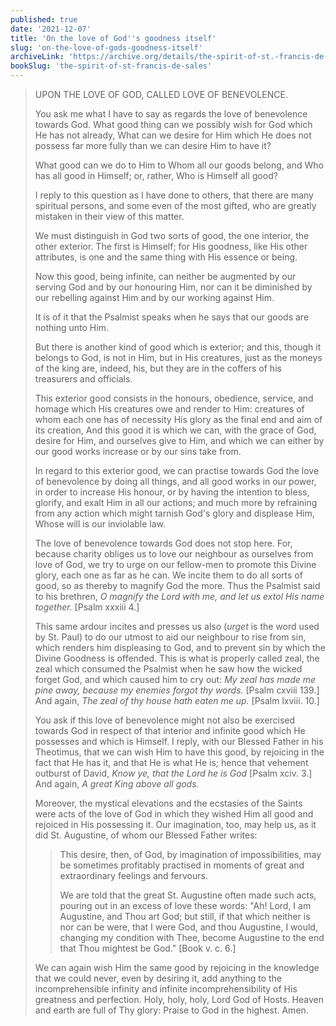 ```yaml
---
published: true
date: '2021-12-07'
title: 'On the love of God''s goodness itself'
slug: 'on-the-love-of-gods-goodness-itself'
archiveLink: 'https://archive.org/details/the-spirit-of-st.-francis-de-sales/page/61?view=theater'
bookSlug: 'the-spirit-of-st-francis-de-sales'
---
```


> UPON THE LOVE OF GOD, CALLED LOVE OF BENEVOLENCE.
>
> You ask me what I have to say as regards the love of benevolence towards God. What good thing can we possibly wish for God which He has not already, What can we desire for Him which He does not possess far more fully than we can desire Him to have it?
>
> What good can we do to Him to Whom all our goods belong, and Who has all good in Himself; or, rather, Who is Himself all good?
>
> I reply to this question as I have done to others, that there are many spiritual persons, and some even of the most gifted, who are greatly mistaken in their view of this matter.
>
> We must distinguish in God two sorts of good, the one interior, the other exterior. The first is Himself; for His goodness, like His other attributes, is one and the same thing with His essence or being.
>
> Now this good, being infinite, can neither be augmented by our serving God and by our honouring Him, nor can it be diminished by our rebelling against Him and by our working against Him.
>
> It is of it that the Psalmist speaks when he says that our goods are nothing unto Him.
>
> But there is another kind of good which is exterior; and this, though it belongs to God, is not in Him, but in His creatures, just as the moneys of the king are, indeed, his, but they are in the coffers of his treasurers and officials.
>
> This exterior good consists in the honours, obedience, service, and homage which His creatures owe and render to Him: creatures of whom each one has of necessity His glory as the final end and aim of its creation, And this good it is which we can, with the grace of God, desire for Him, and ourselves give to Him, and which we can either by our good works increase or by our sins take from.
>
> In regard to this exterior good, we can practise towards God the love of benevolence by doing all things, and all good works in our power, in order to increase His honour, or by having the intention to bless, glorify, and exalt Him in all our actions; and much more by refraining from any action which might tarnish God's glory and displease Him, Whose will is our inviolable law.
>
> The love of benevolence towards God does not stop here. For, because charity obliges us to love our neighbour as ourselves from love of God, we try to urge on our fellow-men to promote this Divine glory, each one as far as he can. We incite them to do all sorts of good, so as thereby to magnify God the more. Thus the Psalmist said to his brethren, *O magnify the Lord with me, and let us extol His name together.* [Psalm xxxiii 4.]
>
> This same ardour incites and presses us also (*urget* is the word used by St. Paul) to do our utmost to aid our neighbour to rise from sin, which renders him displeasing to God, and to prevent sin by which the Divine Goodness is offended. This is what is properly called zeal, the zeal which consumed the Psalmist when he saw how the wicked forget God, and which caused him to cry out: *My zeal has made me pine away, because my enemies forgot thy words.* [Psalm cxviii 139.] And again, *The zeal of thy house hath eaten me up.* [Psalm lxviii. 10.]
>
> You ask if this love of benevolence might not also be exercised towards God in respect of that interior and infinite good which He possesses and which is Himself. I reply, with our Blessed Father in his Theotimus, that we can wish Him to have this good, by rejoicing in the fact that He has it, and that He is what He is; hence that vehement outburst of David, *Know ye, that the Lord he is God* [Psalm xciv. 3.] And again, *A great King above all gods.*
>
> Moreover, the mystical elevations and the ecstasies of the Saints were acts of the love of God in which they wished Him all good and rejoiced in His possessing it. Our imagination, too, may help us, as it did St. Augustine, of whom our Blessed Father writes:
>
>> This desire, then, of God, by imagination of impossibilities, may be sometimes profitably practised in moments of great and extraordinary feelings and fervours.
>>
>> We are told that the great St. Augustine often made such acts, pouring out in an excess of love these words: "Ah! Lord, I am Augustine, and Thou art God; but still, if that which neither is nor can be were, that I were God, and thou Augustine, I would, changing my condition with Thee, become Augustine to the end that Thou mightest be God." [Book v. c. 6.]
>
> We can again wish Him the same good by rejoicing in the knowledge that we could never, even by desiring it, add anything to the incomprehensible infinity and infinite incomprehensibility of His greatness and perfection. Holy, holy, holy, Lord God of Hosts. Heaven and earth are full of Thy glory: Praise to God in the highest. Amen.